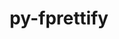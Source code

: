 ---
title: "py-fprettify"
layout: cache
categories: [package, develop-2023-12-03]
meta: {"versions": ["0.3.7"], "compilers": ["gcc@=7.5.0"], "oss": ["ubuntu18.04"], "platforms": ["linux"], "targets": ["x86_64_v3"], "stacks": ["developer-tools", "root"], "num_specs": 1, "num_specs_by_stack": {"developer-tools": 1, "root": 1}}
spec_details: [{"hash": "6hb2gaq3snzirosk764l32wgucylsvac", "compiler": "gcc@=7.5.0", "versions": ["0.3.7"], "os": "ubuntu18.04", "platform": "linux", "target": "x86_64_v3", "variants": ["build_system=python_pip"], "stacks": ["developer-tools", "root"], "size": "-", "tarball": "https://binaries.spack.io/develop-2023-12-03/build_cache/linux-ubuntu18.04-x86_64_v3/gcc-7.5.0/py-fprettify-0.3.7/linux-ubuntu18.04-x86_64_v3-gcc-7.5.0-py-fprettify-0.3.7-6hb2gaq3snzirosk764l32wgucylsvac.spack"}]
---